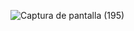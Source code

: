 ![Captura de pantalla (195)](https://user-images.githubusercontent.com/83254656/156433387-031b7d46-f6d1-45a9-a030-1b1bcad693ab.png)
